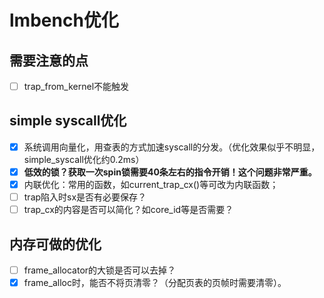 # lmbench优化

## 需要注意的点

- [ ] trap_from_kernel不能触发

## simple syscall优化

- [X] 系统调用向量化，用查表的方式加速syscall的分发。（优化效果似乎不明显，simple_syscall优化约0.2ms）
- [X] **低效的锁？获取一次spin锁需要40条左右的指令开销！这个问题非常严重。**
- [X] 内联优化：常用的函数，如current_trap_cx()等可改为内联函数；
- [ ] trap陷入时sx是否有必要保存？
- [ ] trap_cx的内容是否可以简化？如core_id等是否需要？

## 内存可做的优化

- [ ] frame_allocator的大锁是否可以去掉？
- [X] frame_alloc时，能否不将页清零？（分配页表的页帧时需要清零）。
